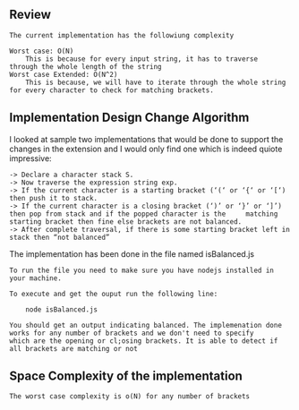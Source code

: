 ## Review
    The current implementation has the followiung complexity
    
    Worst case: O(N)  
        This is because for every input string, it has to traverse    through the whole length of the string
    Worst case Extended: O(N^2)
        This is because, we will have to iterate through the whole string for every character to check for matching brackets. 
     

## Implementation Design Change Algorithm
I looked at sample two implementations that would be done to support the changes in the extension and I would only find one which is indeed quiote impressive:

    -> Declare a character stack S.
    -> Now traverse the expression string exp. 
    -> If the current character is a starting bracket (‘(‘ or ‘{‘ or ‘[‘) then push it to stack.
    -> If the current character is a closing bracket (‘)’ or ‘}’ or ‘]’) then pop from stack and if the popped character is the     matching starting bracket then fine else brackets are not balanced.
    -> After complete traversal, if there is some starting bracket left in stack then “not balanced”

The implementation has been done in the file named isBalanced.js

    To run the file you need to make sure you have nodejs installed in your machine. 

    To execute and get the ouput run the following line:

        node isBalanced.js
    
    You should get an output indicating balanced. The implemenation done works for any number of brackets and we don't need to specify
    which are the opening or cl;osing brackets. It is able to detect if all brackets are matching or not

## Space Complexity of the implementation    
    The worst case complexity is o(N) for any number of brackets 
